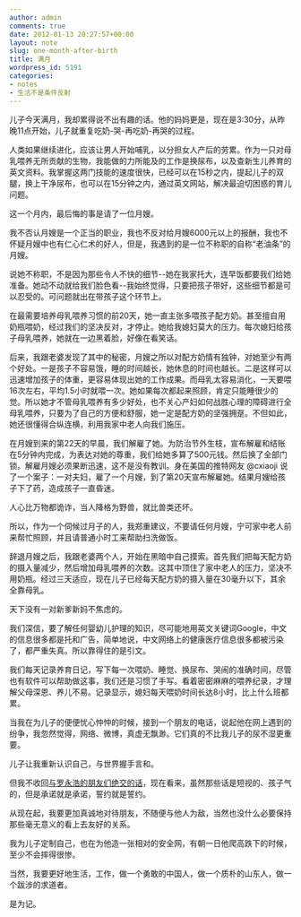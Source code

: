 ```yaml
---
author: admin
comments: true
date: 2012-01-13 20:27:57+00:00
layout: note
slug: one-month-after-birth
title: 满月
wordpress_id: 5191
categories:
- notes
- 生活不是条件反射
---
```


儿子今天满月，我却累得说不出有趣的话。他的妈妈更是，现在是3:30分，从昨晚11点开始，儿子就重复吃奶-哭-再吃奶-再哭的过程。

人类如果继续进化，应该让男人开始哺乳，以分担女人产后的劳累。作为一只对母乳喂养无所贡献的生物，我能做的力所能及的工作是换尿布，以及查新生儿养育的英文资料。我掌握这两门技能的速度很快，已经可以在15秒之内，提起儿子的双腿，换上干净尿布，也可以在15分钟之内，通过英文网站，解决最迫切困惑的育儿问题。

这一个月内，最后悔的事是请了一位月嫂。

我不否认月嫂是一个正当的职业，我也不反对给月嫂6000元以上的报酬，我也不怀疑月嫂中也有仁心仁术的好人，但是，我遇到的是一位不称职的自称“老油条”的月嫂。

说她不称职，不是因为那些令人不快的细节--她在我家托大，连早饭都要我们给她准备。她动不动就给我们脸色看--我始终觉得，只要把孩子带好，这些细节都是可以忍受的。可问题就出在带孩子这个环节上。

在最需要培养母乳喂养习惯的前20天，她一直主张多喂孩子配方奶。甚至擅自用奶瓶喂奶，经过我们的坚决反对，才停止。她给我媳妇莫大的压力。每次媳妇给孩子母乳喂养，她就在一边黑着脸，好像在看笑话。

后来，我跟老婆发现了其中的秘密，月嫂之所以对配方奶情有独钟，对她至少有两个好处。一是孩子不容易饿，睡的时间越长，她休息的时间也越长。二是这样可以迅速增加孩子的体重，更容易体现出她的工作成果。而母乳太容易消化，一天要喂16次左右，平均1.5小时就喂一次。她如果每次都起来照顾，肯定只能睡很少的觉。所以她才不管母乳喂养有多少好处，也不关心产妇如何战胜心理的障碍进行全母乳喂养，只要为了自己的方便和舒服，她一定是配方奶的坚强拥趸。不但如此，她还很懂得合纵连横，利用我家中老人向我们施压。

在月嫂到来的第22天的早晨，我们解雇了她。为防治节外生枝，宣布解雇和结账在5分钟内完成，为表达对她的尊重，我们给她多算了500元钱。然后换了全部门锁。解雇月嫂必须果断迅速，这不是没有教训。身在美国的推特网友 @cxiaoji 说了一个案子：一对夫妇，雇了一个月嫂，到了第20天宣布解雇她。结果月嫂给孩子下了药，造成孩子一直昏迷。

人心比万物都诡诈，当人降格为野兽，就比兽类还坏。

所以，作为一个伺候过月子的人，我郑重建议，不要请任何月嫂，宁可家中老人前来帮忙照顾，并且请普通小时工来帮助扫洗做饭。

辞退月嫂之后，我跟老婆两个人，开始在黑暗中自己摸索。首先我们把每天配方奶的摄入量减少，然后增加母乳喂养的次数。这其中顶住了家中老人的压力，坚决不用奶瓶。经过三天适应，现在儿子已经每天配方奶的摄入量在30毫升以下，其余全靠母乳。

天下没有一对新爹新妈不焦虑的。

我们深信，要了解任何婴幼儿护理的知识，尽可能地用英文关键词Google，中文的信息很多都是托和广告，简单地说，中文网络上的健康医疗信息很多都被污染了，都严重失真。所以靠得住的是引文。

我们每天记录养育日记，写下每一次喂奶、睡觉、换尿布、哭闹的准确时间，尽管也有软件可以帮助做这事，我们还是习惯了手写。看着密密麻麻的喂养纪录，才理解父母深恩、养儿不易。记录显示，媳妇每天喂奶时间长达8小时，比上什么班都累。

当我在为儿子的便便忧心忡忡的时候，接到一个朋友的电话，说起他在网上遇到的纷争，我忽然觉得，网络、微博，真虚无飘渺。它们真的不比我儿子的尿不湿更重要。

儿子让我重新认识自己，与世界握手言和。

但我不收回[与罗永浩的朋友们绝交的话](http://www.baibanbao.net/mylife/to-all-my-friends-who-happen-to-know-mr-luoyonghao/)，现在看来，虽然那些话是短视的、孩子气的，但是承诺就是承诺，誓约就是誓约。

从现在起，我要更加真诚地对待朋友，不随便与他人为敌，当然也没什么必要保持那些毫无意义的看上去友好的关系。

我为儿子定制自己，也在为他造一张相对的安全网，有朝一日他爬高跌下的时候，至少不会摔得很惨。

当然，我要更好地生活，工作，做一个勇敢的中国人，做一个质朴的山东人，做一个跋涉的求道者。

是为记。

